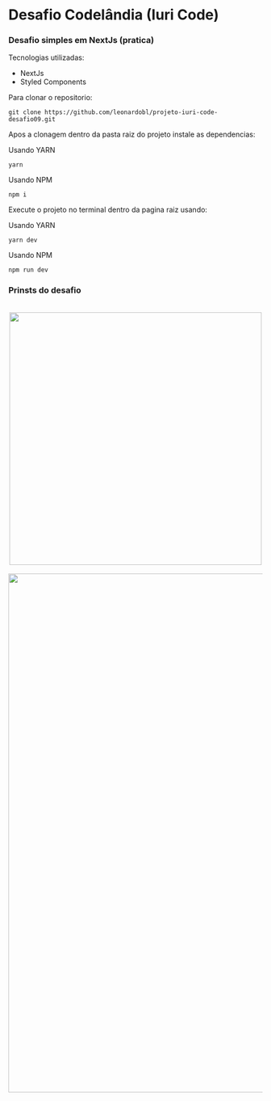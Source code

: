 # Desafio Codelândia (Iuri Code)

### Desafio simples em NextJs (pratica)

Tecnologias utilizadas:
- NextJs
- Styled Components

Para clonar o repositorio:
```
git clone https://github.com/leonardobl/projeto-iuri-code-desafio09.git
```

Apos a clonagem dentro da pasta raiz do projeto instale as dependencias:

Usando YARN
```
yarn
```

Usando NPM
```
npm i
```

Execute o projeto no terminal dentro da pagina raiz usando:

Usando YARN
```
yarn dev
```

Usando NPM
```
npm run dev
```

### Prinsts do desafio
<br>
<div align="center">
  <img src="https://user-images.githubusercontent.com/45981092/168107744-ea0bb6a8-f310-4070-85f1-87d7626c3798.png" width=500 />
  &nbsp;
  &nbsp;
  &nbsp;
  &nbsp;
  <img src="https://user-images.githubusercontent.com/45981092/168108007-2104a77e-d0ba-4d56-a7be-d74b22ea8143.png" height=1027 />
</div>
